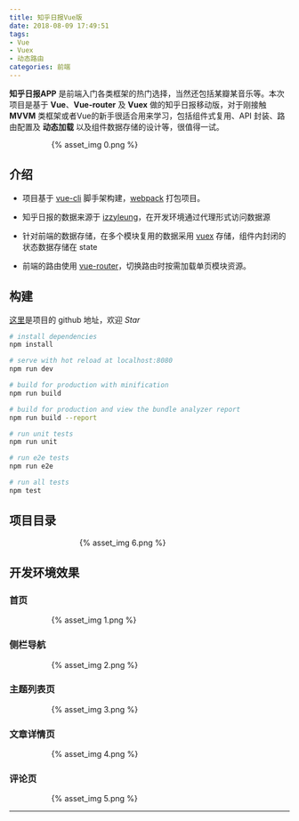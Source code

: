 ```yaml
---
title: 知乎日报Vue版
date: 2018-08-09 17:49:51
tags:
- Vue
- Vuex
- 动态路由
categories: 前端
---
```


__知乎日报APP__ 是前端入门各类框架的热门选择，当然还包括某瓣某音乐等。本次项目是基于 __Vue__、__Vue-router__ 及 __Vuex__ 做的知乎日报移动版，对于刚接触 __MVVM__ 类框架或者Vue的新手很适合用来学习，包括组件式复用、API 封装、路由配置及 __动态加载__ 以及组件数据存储的设计等，很值得一试。

<div style="max-width:70%;margin:auto">{% asset_img 0.png %}</div>

<!-- more -->

## 介绍

* 项目基于 [vue-cli](https://github.com/vuejs/vue-cli) 脚手架构建，[webpack](https://webpack.js.org/guides/get-started/) 打包项目。

* 知乎日报的数据来源于 [izzyleung](https://github.com/izzyleung/ZhihuDailyPurify/wiki/知乎日报-API-分析)，在开发环境通过代理形式访问数据源

* 针对前端的数据存储，在多个模块复用的数据采用 [vuex](https://vuex.vuejs.org/) 存储，组件内封闭的状态数据存储在 state

* 前端的路由使用 [vue-router](http://router.vuejs.org/en/)，切换路由时按需加载单页模块资源。

## 构建

[这里](https://github.com/1349279985/zhihudaily-vue2)是项目的 github 地址，欢迎 *Star*

``` bash
# install dependencies
npm install

# serve with hot reload at localhost:8080
npm run dev

# build for production with minification
npm run build

# build for production and view the bundle analyzer report
npm run build --report

# run unit tests
npm run unit

# run e2e tests
npm run e2e

# run all tests
npm test
```

## 项目目录

<div style="width:50%;margin:auto">{% asset_img 6.png %}</div>

## 开发环境效果

### 首页

<div style="width:70%;margin:auto">{% asset_img 1.png %}</div>

### 侧栏导航

<div style="width:70%;margin:auto">{% asset_img 2.png %}</div>

### 主题列表页

<div style="width:70%;margin:auto">{% asset_img 3.png %}</div>

### 文章详情页

<div style="width:70%;margin:auto">{% asset_img 4.png %}</div>

### 评论页

<div style="width:70%;margin:auto">{% asset_img 5.png %}</div>

------